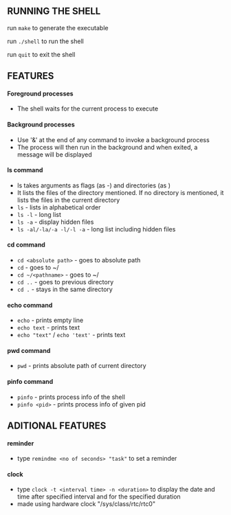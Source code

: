 ## RUNNING THE SHELL

run `make` to generate the executable

run `./shell` to run the shell

run `quit` to exit the shell


## FEATURES

#### Foreground processes
- The shell waits for the current process to execute

#### Background processes
- Use '&' at the end of any command to invoke a background process
- The process will then run in the background and when exited, a message will be displayed

#### ls command
- ls takes arguments as flags (as -<flagname>) and directories (as <directory name>)
- It lists the files of the directory mentioned. If no directory is mentioned, it lists the files in the current directory
- `ls` - lists in alphabetical order
- `ls -l` - long list
- `ls -a` - display hidden files
- `ls -al/-la/-a -l/-l -a` - long list including hidden files

#### cd command
- `cd <absolute path>` - goes to absolute path
- `cd` - goes to ~/
- `cd ~/<pathname>` - goes to ~/<pathname>
- `cd ..` - goes to previous directory
- `cd .` - stays in the same directory

#### echo command
- `echo` - prints empty line
- `echo text` - prints text
- `echo "text"` / `echo 'text'` - prints text

#### pwd command
- `pwd` - prints absolute path of current directory

#### pinfo command
- `pinfo` - prints process info of the shell
- `pinfo <pid>` - prints process info of given pid


## ADITIONAL FEATURES

#### reminder
- type `remindme <no of seconds> "task"` to set a reminder

#### clock
- type `clock -t <interval time> -n <duration>` to display the date and time after specified interval and for the specified duration
- made using hardware clock "/sys/class/rtc/rtc0"
